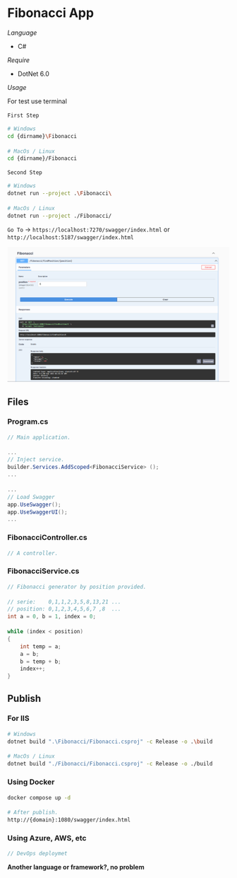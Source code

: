 # Fibonacci App

*Language*

- C#

*Require*

- DotNet 6.0

*Usage*

For test use terminal

`First Step`

```bash
# Windows
cd {dirname}\Fibonacci

# MacOs / Linux
cd {dirname}/Fibonacci
```

`Second Step`

```bash
# Windows
dotnet run --project .\Fibonacci\

# MacOs / Linux
dotnet run --project ./Fibonacci/
```

`Go To` -> `https://localhost:7270/swagger/index.html` or `http://localhost:5187/swagger/index.html`

![screenshot](./images/screenshot.png)

## Files

### Program.cs

```cs
// Main application.

...
// Inject service.
builder.Services.AddScoped<FibonacciService> ();
...

...
// Load Swagger
app.UseSwagger();
app.UseSwaggerUI();
...
```

### FibonacciController.cs

```cs
// A controller.
```

### FibonacciService.cs

```cs
// Fibonacci generator by position provided.

// serie:    0,1,1,2,3,5,8,13,21 ...
// position: 0,1,2,3,4,5,6,7 ,8  ...
int a = 0, b = 1, index = 0;

while (index < position)
{
    int temp = a;
    a = b;
    b = temp + b;
    index++;
}
```

## Publish

### For IIS

```bash
# Windows
dotnet build ".\Fibonacci/Fibonacci.csproj" -c Release -o .\build

# MacOs / Linux
dotnet build "./Fibonacci/Fibonacci.csproj" -c Release -o ./build
```

### Using Docker

```bash
docker compose up -d

# After publish.
http://{domain}:1080/swagger/index.html
```

### Using Azure, AWS, etc

```cs
// DevOps deploymet
```

**Another language or framework?, no problem**

